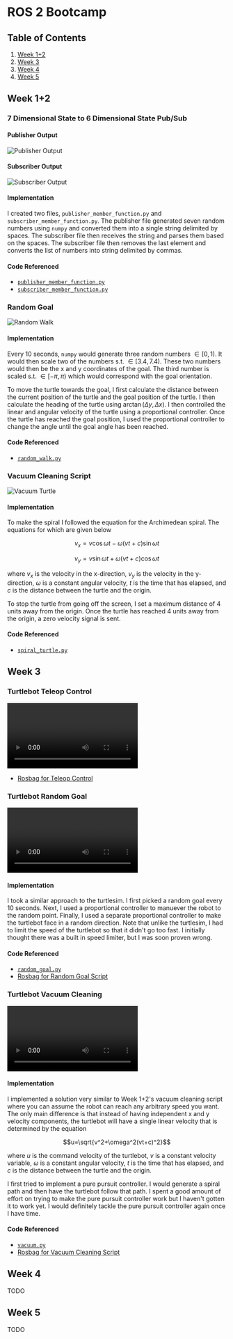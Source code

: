 # ROS 2 Bootcamp

## Table of Contents
1. [Week 1+2](#week-12)
2. [Week 3](#week-3)
3. [Week 4](#week-4)
4. [Week 5](#week-5)

## Week 1+2
### 7 Dimensional State to 6 Dimensional State Pub/Sub
#### Publisher Output
![Publisher Output](/images/6_dim_publisher.png)

#### Subscriber Output
![Subscriber Output](/images/6_dim_subscriber.png)

#### Implementation
I created two files, `publisher_member_function.py` and `subscriber_member_function.py`. The publisher file generated seven random numbers using `numpy` and converted them into a single string delimited by spaces. The subscriber file then receives the string and parses them based on the spaces. The subscriber file then removes the last element and converts the list of numbers into string delimited by commas.

#### Code Referenced
- [`publisher_member_function.py`](/Week%201+2/src/6_dim_state/6_dim_state/publisher_member_function.py)
- [`subscriber_member_function.py`](/Week%201+2/src/6_dim_state/6_dim_state/subscriber_member_function.py)

### Random Goal
![Random Walk](/images/Random%20Walk.png)

#### Implementation
Every 10 seconds, `numpy` would generate three random numbers $\in[0,1)$. It would then scale two of the numbers s.t. $\in[3.4,7.4)$. These two numbers would then be the x and y coordinates of the goal. The third number is scaled s.t. $\in[-\pi,\pi)$ which would correspond with the goal orientation.

To move the turtle towards the goal, I first calculate the distance between the current position of the turtle and the goal position of the turtle. I then calculate the heading of the turtle using $\arctan(\Delta y, \Delta x)$. I then controlled the linear and angular velocity of the turtle using a proportional controller. Once the turtle has reached the goal position, I used the proportional controller to change the angle until the goal angle has been reached. 

#### Code Referenced
- [`random_walk.py`](/Week%201+2/src/random_turtle/random_turtle/random_walk.py)

### Vacuum Cleaning Script
![Vacuum Turtle](/images/Vacuum%20Turtle.png)

#### Implementation
To make the spiral I followed the equation for the Archimedean spiral. The equations for which are given below

$$v_x=v\cos\omega t-\omega(vt+c)\sin\omega t$$

$$v_y=v\sin\omega t+\omega(vt+c)\cos\omega t$$

where $v_x$ is the velocity in the x-direction, $v_y$ is the velocity in the y-direction, $\omega$ is a constant angular velocity, $t$ is the time that has elapsed, and $c$ is the distance between the turtle and the origin.

To stop the turtle from going off the screen, I set a maximum distance of 4 units away from the origin. Once the turtle has reached 4 units away from the origin, a zero velocity signal is sent.

#### Code Referenced
- [`spiral_turtle.py`](/Week%201+2/src/vacuum_turtle/vacuum_turtle/spiral_turtle.py)

## Week 3
### Turtlebot Teleop Control
![Turtle Bot Video](./videos/2024-07-28%2009-56-27.mov)
- [Rosbag for Teleop Control](/Week%203/rosbag2_2024_07_28-09_43_16/)

### Turtlebot Random Goal
![Turtlebot Random Goal Video](./videos/2024-08-11%2016-26-46.mov)

#### Implementation
I took a similar approach to the turtlesim. I first picked a random goal every 10 seconds. Next, I used a proportional controller to manuever the robot to the random point. Finally, I used a separate proportional controller to make the turtlebot face in a random direction. Note that unlike the turtlesim, I had to limit the speed of the turtlebot so that it didn't go too fast. I initially thought there was a built in speed limiter, but I was soon proven wrong.

#### Code Referenced
- [`random_goal.py`](/Week%203/src/turtlebot_random/turtlebot_random/random_goal.py) 
- [Rosbag for Random Goal Script](/Week%203/rosbag2_turtlebot_random/)

### Turtlebot Vacuum Cleaning
![Turtlebot Vacuum Cleaning Video](/videos/2024-08-11%2016-29-48.mov)

#### Implementation
I implemented a solution very similar to Week 1+2's vacuum cleaning script where you can assume the robot can reach any arbitrary speed you want. The only main difference is that instead of having independent x and y velocity components, the turtlebot will have a single linear velocity that is determined by the equation

$$u=\sqrt{v^2+\omega^2(vt+c)^2}$$

where $u$ is the command velocity of the turtlebot, $v$ is a constant velocity variable, $\omega$ is a constant angular velocity, $t$ is the time that has elapsed, and $c$ is the distance between the turtle and the origin.

I first tried to implement a pure pursuit controller. I would generate a spiral path and then have the turtlebot follow that path. I spent a good amount of effort on trying to make the pure pursuit controller work but I haven't gotten it to work yet. I would definitely tackle the pure pursuit controller again once I have time.

#### Code Referenced
- [`vacuum.py`](/Week%203/src/turtlebot_vacuum/turtlebot_vacuum/vacuum.py)
- [Rosbag for Vacuum Cleaning Script](/Week%203/rosbag2_turtlebot_vacuum/)


## Week 4
TODO

## Week 5
TODO